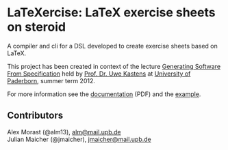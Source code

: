 LaTeXercise: LaTeX exercise sheets on steroid
===============================================

A compiler and cli for a DSL developed to create exercise sheets based on LaTeX.

This project has been created in context of the lecture [Generating Software From Specification](http://ag-kastens.upb.de/lehre/material/gss/) held by [Prof. Dr. Uwe Kastens](http://www.cs.uni-paderborn.de/index.php?id=2941&L=2) at [University of Paderborn](http://upb.de), summer term 2012.

For more information see the [documentation](https://github.com/jmaicher/LaTeXercise/raw/master/compiler/doc/GSS_doc_Maicher_Morast.pdf) (PDF) and the [example](https://github.com/jmaicher/LaTeXercise/tree/master/compiler/example).


Contributors
------------

Alex Morast (@alm13), alm@mail.upb.de  
Julian Maicher (@jmaicher), jmaicher@mail.upb.de  

